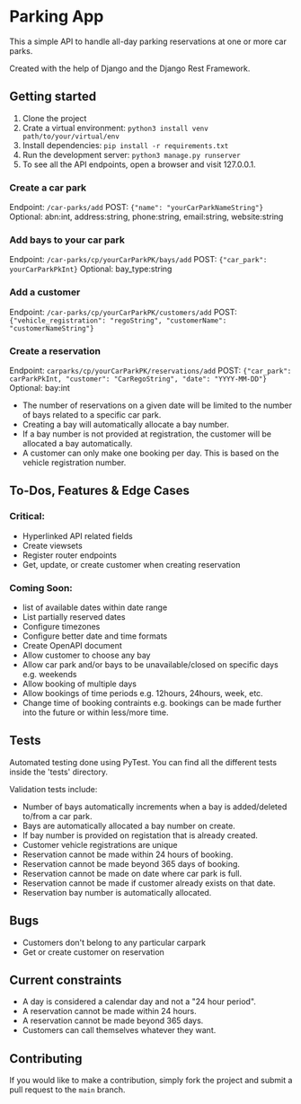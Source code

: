 # Parking App

This a simple API to handle all-day parking reservations at one or more car parks.

Created with the help of Django and the Django Rest Framework.

## Getting started

1. Clone the project
2. Crate a virtual environment: `python3 install venv path/to/your/virtual/env`
3. Install dependencies: `pip install -r requirements.txt`
4. Run the development server: `python3 manage.py runserver`
5. To see all the API endpoints, open a browser and visit 127.0.0.1.

### Create a car park
Endpoint: `/car-parks/add`
POST: `{"name": "yourCarParkNameString"}`
Optional: abn:int, address:string, phone:string, email:string, website:string

### Add bays to your car park
Endpoint: `/car-parks/cp/yourCarParkPK/bays/add`
POST: `{"car_park": yourCarParkPkInt}`
Optional: bay_type:string

### Add a customer
Endpoint: `/car-parks/cp/yourCarParkPK/customers/add`
POST: `{"vehicle_registration": "regoString", "customerName": "customerNameString"}`

### Create a reservation
Endpoint: `carparks/cp/yourCarParkPK/reservations/add`
POST: `{"car_park": carParkPkInt, "customer": "CarRegoString", "date": "YYYY-MM-DD"}`
Optional: bay:int

* The number of reservations on a given date will be limited to the number of bays related to a specific car park.
* Creating a bay will automatically allocate a bay number.
* If a bay number is not provided at registration, the customer will be allocated a bay automatically.
* A customer can only make one booking per day. This is based on the vehicle registration number.

## To-Dos, Features & Edge Cases

### Critical:
- Hyperlinked API related fields
- Create viewsets
- Register router endpoints
- Get, update, or create customer when creating reservation

### Coming Soon:
- list of available dates within date range
- List partially reserved dates
- Configure timezones
- Configure better date and time formats
- Create OpenAPI document
- Allow customer to choose any bay
- Allow car park and/or bays to be unavailable/closed on specific days e.g. weekends
- Allow booking of multiple days
- Allow bookings of time periods e.g. 12hours, 24hours, week, etc.
- Change time of booking contraints e.g. bookings can be made further into the future or within less/more time.

## Tests

Automated testing done using PyTest. You can find all the different tests inside the 'tests' directory.

Validation tests include:
- Number of bays automatically increments when a bay is added/deleted to/from a car park.
- Bays are automatically allocated a bay number on create.
- If bay number is provided on registation that is already created.
- Customer vehicle registrations are unique
- Reservation cannot be made within 24 hours of booking.
- Reservation cannot be made beyond 365 days of booking.
- Reservation cannot be made on date where car park is full.
- Reservation cannot be made if customer already exists on that date.
- Reservation bay number is automatically allocated.

## Bugs

- Customers don't belong to any particular carpark
- Get or create customer on reservation

## Current constraints

- A day is considered a calendar day and not a "24 hour period".
- A reservation cannot be made within 24 hours.
- A reservation cannot be made beyond 365 days.
- Customers can call themselves whatever they want.

## Contributing

If you would like to make a contribution, simply fork the project and submit a pull request to the `main` branch.
